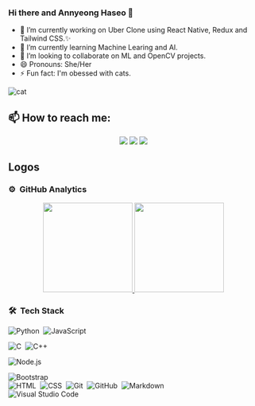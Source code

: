 ### Hi there and Annyeong Haseo 👋

- 🔭 I’m currently working on Uber Clone using React Native, Redux and Tailwind CSS.✨
- 🌱 I’m currently learning Machine Learing and AI.
- 👯 I’m looking to collaborate on ML and OpenCV projects.
- 😄 Pronouns: She/Her
- ⚡ Fun fact: I'm obessed with cats.

![cat](https://raw.githubusercontent.com/zenzensen/Cool-Readme-ideas/master/data/octocat/daftpunktocat-guy.gif)

## 📫 How to reach me:
<p align="center">
<a href="https://www.linkedin.com/in/zenab-habib-b0b0471ab/"><img src="hhttps://img.shields.io/badge/LinkedIn-zenzensen-blue?logo=Linkedin&logoColor=blue&labelColor=black"/></a>
<a href="mailto:zenhabib3@gmail.com"><img src="https://img.shields.io/badge/Gmail-zenhabib3@gmail.com-red?logo=Gmail&logoColor=Red&labelColor=black"/></a>
<a href="https://www.instagram.com/______zen_______/"><img src="https://img.shields.io/badge/instagram-%23E4405F.svg?&style=for-the-badge&logo=instagram&logoColor=white"/></a>
                                                        
## Logos
<!-- ![pythongif](https://camo.githubusercontent.com/a3ccfae79c559d3ff0c7ece89882c93bf278d01f0d2a1d908e19497630dca49d/68747470733a2f2f692e67697068792e636f6d2f6d656469612f4c4d7439363338644f38646674416a74636f2f3230302e77656270) ![github](https://camo.githubusercontent.com/0cad3f969b0946abd0e5f16e9ed1ff78a2495a40c2bb5c6414aefd4be76505aa/68747470733a2f2f692e67697068792e636f6d2f6d656469612f4b7a4a6b7a6a676766474e355079366e6b542f3230302e77656270) <img height="180em" src="https://github.com/mayankchaudhary26/Cool-Readme-ideas/blob/master/data/octocat/stormtroopocat.png"/> 

![snake gif](https://github.com/zenzensen/sankeeatingcontribution/blob/output/github-contribution-grid-snake.gif) -->
  
  ### ⚙️ &nbsp;GitHub Analytics

<p align="center">
<a href="https://github.com/zenzensen">
  <img height="180em" src="https://github-readme-stats-eight-theta.vercel.app/api?username=zenzensen&show_icons=true&theme=algolia&include_all_commits=true&count_private=true"/>
  <img height="180em" src="https://github-readme-stats-eight-theta.vercel.app/api/top-langs/?username=zenzensen&layout=compact&langs_count=8&theme=radical"/>
</a>
</p>

### 🛠 &nbsp;Tech Stack

![Python](https://img.shields.io/badge/-Python-05122A?style=flat&logo=python)&nbsp;
![JavaScript](https://img.shields.io/badge/-JavaScript-05122A?style=flat&logo=javascript)&nbsp;
<!-- ![Java](https://img.shields.io/badge/-Java-05122A?style=flat&logo=Java&logoColor=FFA518)&nbsp; -->
![C](https://img.shields.io/badge/-C-05122A?style=flat&logo=C&logoColor=A8B9CC)&nbsp;
![C++](https://img.shields.io/badge/-C++-05122A?style=flat&logo=C%2B%2B&logoColor=00599C)&nbsp;
<!-- ![R (Statistics)](https://img.shields.io/badge/-R-05122A?style=flat&logo=R&logoColor=276DC3)\ -->
<!-- ![React](https://img.shields.io/badge/-React-05122A?style=flat&logo=react)&nbsp; -->
![Node.js](https://img.shields.io/badge/-Node.js-05122A?style=flat&logo=node.js)&nbsp;
<!-- ![Django](https://img.shields.io/badge/-Django-05122A?style=flat&logo=django&logoColor=092E20)&nbsp; -->
<!-- ![Flask](https://img.shields.io/badge/-Flask-05122A?style=flat&logo=flask)&nbsp; -->
![Bootstrap](https://img.shields.io/badge/-Bootstrap-05122A?style=flat&logo=bootstrap&logoColor=563D7C)\
![HTML](https://img.shields.io/badge/-HTML-05122A?style=flat&logo=HTML5)&nbsp;
![CSS](https://img.shields.io/badge/-CSS-05122A?style=flat&logo=CSS3&logoColor=1572B6)&nbsp;
![Git](https://img.shields.io/badge/-Git-05122A?style=flat&logo=git)&nbsp;
![GitHub](https://img.shields.io/badge/-GitHub-05122A?style=flat&logo=github)&nbsp;
![Markdown](https://img.shields.io/badge/-Markdown-05122A?style=flat&logo=markdown)\
![Visual Studio Code](https://img.shields.io/badge/-Visual%20Studio%20Code-05122A?style=flat&logo=visual-studio-code&logoColor=007ACC)&nbsp;
